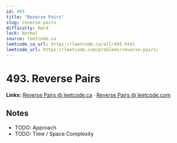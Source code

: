 ```yaml
--- 
id: 493
title: "Reverse Pairs"
slug: reverse-pairs
difficulty: Hard
lock: Normal
source: leetcode.ca
leetcode_ca_url: https://leetcode.ca/all/493.html
leetcode_url: https://leetcode.com/problems/reverse-pairs/
---
```


# 493. Reverse Pairs

**Links:** [Reverse Pairs @ leetcode.ca](https://leetcode.ca/all/493.html) · [Reverse Pairs @ leetcode.com](https://leetcode.com/problems/reverse-pairs/)

## Notes
- TODO: Approach
- TODO: Time / Space Complexity
